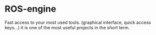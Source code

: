 # ROS-engine
Fast access to your most used tools. (graphical interface, quick access keys...) it is one of the most useful projects in the short term.
